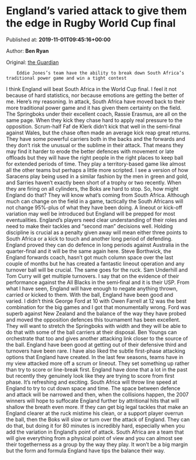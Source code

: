 
# England’s varied attack to give them the edge in Rugby World Cup final

Published at: **2019-11-01T09:45:16+00:00**

Author: **Ben Ryan**

Original: [the Guardian](https://www.theguardian.com/sport/blog/2019/nov/01/england-south-africa-rugby-world-cup-final)


        Eddie Jones’s team have the ability to break down South Africa’s traditional power game and win a tight contest
      
I think England will beat South Africa in the World Cup final. I feel it not because of hard statistics, nor because emotions are getting the better of me. Here’s my reasoning.
In attack, South Africa have moved back to their more traditional power game and it has given them certainty on the field. The Springboks under their excellent coach, Rassie Erasmus, are all on the same page.
When they kick they chase hard to apply real pressure to the opposition. Scrum-half Faf de Klerk didn’t kick that well in the semi-final against Wales, but the chase often made an average kick reap great returns. They have some powerful carriers both in the backs and the forwards and they don’t risk the unusual or the sublime in their attack. That means they may find it harder to erode the better defences with movement or late offloads but they will have the right people in the right places to keep ball for extended periods of time. They play a territory-based game like almost all the other teams but perhaps a little more scripted.
I see a version of how Saracens play being used in a similar fashion by the men in green and gold, and Sarries haven’t exactly been short of a trophy or two recently. When they are firing on all cylinders, the Boks are hard to stop.
So, how might England do that? They will know what’s coming from South Africa. Although much can change on the field in a game, tactically the South Africans will not change 95%-plus of what they have been doing. A lineout or kick-off variation may well be introduced but England will be prepped for most eventualities.
England’s players need clear understanding of their roles and need to make their tackles and “second man” decisions well. Holding discipline is crucial as a penalty given away will mean either three points to South Africa or a kick to touch and another long period of defending. England proved they can do defence in long periods against Australia in the quarter-final and it will be the same again here.
Steve Borthwick, the England forwards coach, hasn’t got much column space over the last couple of months but he has created a fantastic lineout operation and any turnover ball will be crucial.
The same goes for the ruck. Sam Underhill and Tom Curry will get multiple turnovers. I say that on the evidence of their performance against the All Blacks in the semi‑final and it is their USP. From what I have seen, England will have enough to negate anything thrown, carried or kicked to them.
With the ball, England have been good and varied. I didn’t think George Ford at 10 with Owen Farrell at 12 was the best combination for the big games and I got that monumentally wrong. Ford was superb against New Zealand and the balance of the way they have probed and moved the opposition defences this tournament has been excellent.
They will want to stretch the Springboks with width and they will be able to do that with some of the ball carriers at their disposal. Ben Youngs can orchestrate that too and gives another attacking link closer to the source of the ball.
England have been good at getting out of their defensive third and turnovers have been rare. I have also liked the subtle first-phase attacking options that England have created.
In the last few seasons, teams have in my view attacked more off a scrum or lineout. They set something up rather than try to score or line-break first. England have done that a lot in the past but recently they genuinely look like they are trying to score from first phase. It’s refreshing and exciting.
South Africa will throw line speed at England to try to cut down space and time. The space between defence and attack will be narrowed and then, when the collisions happen, the 2007 winners will hope to suffocate England further by attritional hits that will shallow the breath even more. If they can get big legal tackles that make an England clearer at the ruck mistime his clean, or a support player overrun the ball, then the Boks will slow or turn over the attack of England. They can do that, but doing it for 80 minutes is incredibly hard, especially when you add the variation in England’s point of attack.
South Africa are a team that will give everything from a physical point of view and you can almost see their togetherness as a group by the way they play.
It won’t be a big margin but the form and formula England have tips the balance their way.
